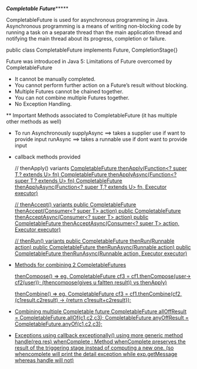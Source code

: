 *************************Completable Future******************************

CompletableFuture is used for asynchronous programming in Java. Asynchronous programming is a means of writing non-blocking code by running a task on a separate thread than the main application thread and notifying the main thread about its progress, completion or failure.

public class CompletableFuture<T> implements Future<T>, CompletionStage<T>{}

Future was introduced in Java 5:
Limitations of Future overcomed by CompletableFuture
* It cannot be manually completed.
* You cannot perform further action on a Future’s result without blocking.
* Multiple Futures cannot be chained together.
* You can not combine multiple Futures together.
* No Exception Handling.

** Important Methods associated to CompletableFuture (it has multiple other methods as well)
* To run Asynchronously
	supplyAsync ==> takes a supplier use if want to provide input
	runAsync    ==> takes a runnable use if dont want to provide input
* callback methods provided

	// thenApply() variants
	<U> CompletableFuture<U> thenApply(Function<? super T,? extends U> fn)
	<U> CompletableFuture<U> thenApplyAsync(Function<? super T,? extends U> fn)
	<U> CompletableFuture<U> thenApplyAsync(Function<? super T,? extends U> fn, Executor executor)

	// thenAccept() variants
	public CompletableFuture<Void> thenAccept(Consumer<? super T> action)
	public CompletableFuture<Void> thenAcceptAsync(Consumer<? super T> action)
    	public CompletableFuture<Void> thenAcceptAsync(Consumer<? super T> action, Executor executor)


	// thenRun() variants
	public CompletableFuture<Void> thenRun(Runnable action) 
        public CompletableFuture<Void> thenRunAsync(Runnable action)
        public CompletableFuture<Void> thenRunAsync(Runnable action, Executor executor)

* Methods for combining 2 CompletableFutures

	thenCompose() => eg. CompletableFuture<Double> cf3 = cf1.thenCompose(user-> cf2(user)); (thencompose(gives u faltten result)) vs thenApply)

	thenCombine() => eg. CompletableFuture<Double> cf3 = cf1.thenCombine(cf2, (c1result,c2result) -> {return c1result+c2result});


* Combining multiple Completable future
	CompletableFuture<Void> allOffResult = CompletableFuture.allOf(c1,c2,c3);
	CompletableFuture<Object> anyOffResult = CompletableFuture.anyOf(c1,c2,c3);

* Exceptions
	using callback exceptionally()
	using more generic method handle(req,res)
	whenComplete : Method whenComplete preserves the result of the triggering stage instead of computing a new one.
	(so whencomplete will print the detail exception while exp.getMessage whereas handle will not)
